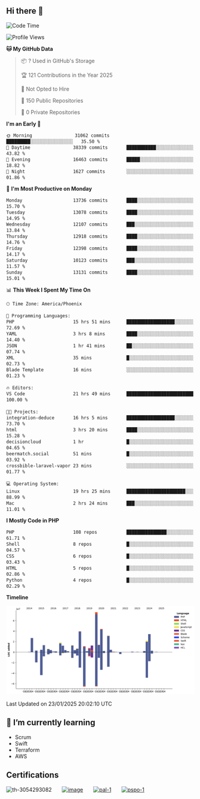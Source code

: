 ## Hi there 👋

<!--START_SECTION:waka-->
![Code Time](http://img.shields.io/badge/Code%20Time-10%2C538%20hrs%2015%20mins-blue)

![Profile Views](http://img.shields.io/badge/Profile%20Views-0-blue)

**🐱 My GitHub Data** 

> 📦 ? Used in GitHub's Storage 
 > 
> 🏆 121 Contributions in the Year 2025
 > 
> 🚫 Not Opted to Hire
 > 
> 📜 150 Public Repositories 
 > 
> 🔑 0 Private Repositories 
 > 
**I'm an Early 🐤** 

```text
🌞 Morning                31062 commits       █████████░░░░░░░░░░░░░░░░   35.50 % 
🌆 Daytime                38339 commits       ███████████░░░░░░░░░░░░░░   43.82 % 
🌃 Evening                16463 commits       █████░░░░░░░░░░░░░░░░░░░░   18.82 % 
🌙 Night                  1627 commits        ░░░░░░░░░░░░░░░░░░░░░░░░░   01.86 % 
```
📅 **I'm Most Productive on Monday** 

```text
Monday                   13736 commits       ████░░░░░░░░░░░░░░░░░░░░░   15.70 % 
Tuesday                  13078 commits       ████░░░░░░░░░░░░░░░░░░░░░   14.95 % 
Wednesday                12107 commits       ███░░░░░░░░░░░░░░░░░░░░░░   13.84 % 
Thursday                 12918 commits       ████░░░░░░░░░░░░░░░░░░░░░   14.76 % 
Friday                   12398 commits       ████░░░░░░░░░░░░░░░░░░░░░   14.17 % 
Saturday                 10123 commits       ███░░░░░░░░░░░░░░░░░░░░░░   11.57 % 
Sunday                   13131 commits       ████░░░░░░░░░░░░░░░░░░░░░   15.01 % 
```


📊 **This Week I Spent My Time On** 

```text
🕑︎ Time Zone: America/Phoenix

💬 Programming Languages: 
PHP                      15 hrs 51 mins      ██████████████████░░░░░░░   72.69 % 
YAML                     3 hrs 8 mins        ████░░░░░░░░░░░░░░░░░░░░░   14.40 % 
JSON                     1 hr 41 mins        ██░░░░░░░░░░░░░░░░░░░░░░░   07.74 % 
XML                      35 mins             █░░░░░░░░░░░░░░░░░░░░░░░░   02.73 % 
Blade Template           16 mins             ░░░░░░░░░░░░░░░░░░░░░░░░░   01.23 % 

🔥 Editors: 
VS Code                  21 hrs 49 mins      █████████████████████████   100.00 % 

🐱‍💻 Projects: 
integration-deduce       16 hrs 5 mins       ██████████████████░░░░░░░   73.70 % 
html                     3 hrs 20 mins       ████░░░░░░░░░░░░░░░░░░░░░   15.28 % 
decisioncloud            1 hr                █░░░░░░░░░░░░░░░░░░░░░░░░   04.65 % 
beermatch.social         51 mins             █░░░░░░░░░░░░░░░░░░░░░░░░   03.92 % 
crossbible-laravel-vapor 23 mins             ░░░░░░░░░░░░░░░░░░░░░░░░░   01.77 % 

💻 Operating System: 
Linux                    19 hrs 25 mins      ██████████████████████░░░   88.99 % 
Mac                      2 hrs 24 mins       ███░░░░░░░░░░░░░░░░░░░░░░   11.01 % 
```

**I Mostly Code in PHP** 

```text
PHP                      108 repos           ███████████████░░░░░░░░░░   61.71 % 
Shell                    8 repos             █░░░░░░░░░░░░░░░░░░░░░░░░   04.57 % 
CSS                      6 repos             █░░░░░░░░░░░░░░░░░░░░░░░░   03.43 % 
HTML                     5 repos             █░░░░░░░░░░░░░░░░░░░░░░░░   02.86 % 
Python                   4 repos             █░░░░░░░░░░░░░░░░░░░░░░░░   02.29 % 
```



**Timeline**

![Lines of Code chart](https://raw.githubusercontent.com/mikebronner/mikebronner/master/assets/bar_graph.png)


 Last Updated on 23/01/2025 20:02:10 UTC
<!--END_SECTION:waka-->

<!--
**mikebronner/mikebronner** is a ✨ _special_ ✨ repository because its `README.md` (this file) appears on your GitHub profile.

Here are some ideas to get you started:

- 🔭 I’m currently working on ...
- 🌱 I’m currently learning ...
- 👯 I’m looking to collaborate on ...
- 🤔 I’m looking for help with ...
- 💬 Ask me about ...
- 📫 How to reach me: ...
- 😄 Pronouns: ...
- ⚡ Fun fact: ...
-->

## 🌱 I’m currently learning

- Scrum
- Swift
- Terraform
- AWS

## Certifications

![th-3054293082](https://user-images.githubusercontent.com/1791050/208267034-c5006f82-ae89-41eb-9478-7106c5aba070.jpg)
&nbsp;&nbsp;&nbsp;&nbsp;&nbsp;
[![image](https://user-images.githubusercontent.com/1791050/208267032-13c8c426-f627-448d-b23e-e3dd74b6712a.png)](https://www.credly.com/users/mike-bronner)
&nbsp;&nbsp;&nbsp;&nbsp;&nbsp;
[![pal-1](https://github.com/mikebronner/mikebronner/assets/1791050/3384899a-848a-4e35-8cee-e35261b5ccce)](https://www.credly.com/users/mike-bronner)
&nbsp;&nbsp;&nbsp;&nbsp;&nbsp;
[![pspo-1](https://github.com/user-attachments/assets/7a6e28a4-7e44-4218-ba25-468d8c703864)](https://www.credly.com/users/mike-bronner)
